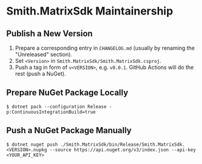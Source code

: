 Smith.MatrixSdk Maintainership
==============================

Publish a New Version
---------------------

1. Prepare a corresponding entry in `CHANGELOG.md` (usually by renaming the
   "Unreleased" section).
2. Set `<Version>` in `Smith.MatrixSdk/Smith.MatrixSdk.csproj`.
3. Push a tag in form of `v<VERSION>`, e.g. `v0.0.1`. GitHub Actions will do the
   rest (push a NuGet).

Prepare NuGet Package Locally
-----------------------------

```console
$ dotnet pack --configuration Release -p:ContinuousIntegrationBuild=true
```

Push a NuGet Package Manually
-----------------------------

```console
$ dotnet nuget push ./Smith.MatrixSdk/bin/Release/Smith.MatrixSdk.<VERSION>.nupkg --source https://api.nuget.org/v3/index.json --api-key <YOUR_API_KEY>
```
